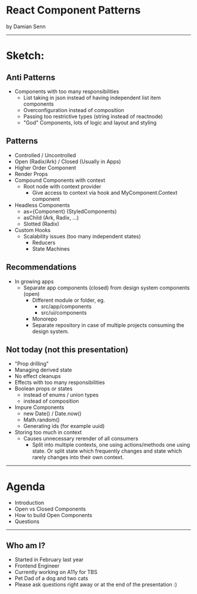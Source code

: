 # React Component Patterns

by Damian Senn

---

# Sketch:

## Anti Patterns

- Components with too many responsibilities
  - List taking in json instead of having independent list item components
  - Overconfiguration instead of composition
  - Passing too restrictive types (string instead of reactnode)
  - "God" Components, lots of logic and layout and styling

## Patterns

- Controlled / Uncontrolled
- Open (Radix/Ark) / Closed (Usually in Apps)
- Higher Order Component
- Render Props
- Compound Components with context
  - Root node with context provider
    - Give access to context via hook and MyComponent.Context component
- Headless Components
  - as={Component} (StyledComponents)
  - asChild (Ark, Radix, ...)
  - Slotted (Radix)
- Custom Hooks
  - Scalability issues (too many independent states)
    - Reducers
    - State Machines

## Recommendations

- In growing apps
  - Separate app components (closed) from design system components (open)
    - Different module or folder, eg.
      - src/app/components
      - src/ui/components
    - Monorepo
    - Separate repository in case of multiple projects consuming the design
      system.

## Not today (not this presentation)

- "Prop drilling"
- Managing derived state
- No effect cleanups
- Effects with too many responsibilities
- Boolean props or states
  - instead of enums / union types
  - instead of composition
- Impure Components
  - new Date() / Date.now()
  - Math.random()
  - Generating ids (for example uuid)
- Storing too much in context
  - Causes unnecessary rerender of all consumers
    - Split into multiple contexts, one using actions/methods one using
      state. Or split state which frequently changes and state which rarely
      changes into their own context.

---

# Agenda

- Introduction
- Open vs Closed Components
- How to build Open Components
- Questions

---

## Who am I?

- Started in February last year
- Frontend Engineer
- Currently working on A11y for TBS
- Pet Dad of a dog and two cats
- Please ask questions right away or at the end of the presentation :)
